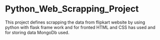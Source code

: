 # Python_Web_Scrapping_Project
This project defines scrapping the data from flipkart website by using python with flask frame work and for fronted HTML and CSS has used and for storing data MongoDb used.
